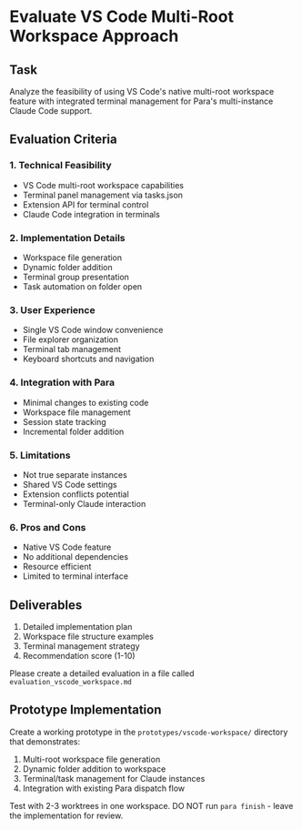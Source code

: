 # Evaluate VS Code Multi-Root Workspace Approach

## Task
Analyze the feasibility of using VS Code's native multi-root workspace feature with integrated terminal management for Para's multi-instance Claude Code support.

## Evaluation Criteria

### 1. Technical Feasibility
- VS Code multi-root workspace capabilities
- Terminal panel management via tasks.json
- Extension API for terminal control
- Claude Code integration in terminals

### 2. Implementation Details
- Workspace file generation
- Dynamic folder addition
- Terminal group presentation
- Task automation on folder open

### 3. User Experience
- Single VS Code window convenience
- File explorer organization
- Terminal tab management
- Keyboard shortcuts and navigation

### 4. Integration with Para
- Minimal changes to existing code
- Workspace file management
- Session state tracking
- Incremental folder addition

### 5. Limitations
- Not true separate instances
- Shared VS Code settings
- Extension conflicts potential
- Terminal-only Claude interaction

### 6. Pros and Cons
- Native VS Code feature
- No additional dependencies
- Resource efficient
- Limited to terminal interface

## Deliverables
1. Detailed implementation plan
2. Workspace file structure examples
3. Terminal management strategy
4. Recommendation score (1-10)

Please create a detailed evaluation in a file called `evaluation_vscode_workspace.md`

## Prototype Implementation
Create a working prototype in the `prototypes/vscode-workspace/` directory that demonstrates:
1. Multi-root workspace file generation
2. Dynamic folder addition to workspace
3. Terminal/task management for Claude instances
4. Integration with existing Para dispatch flow

Test with 2-3 worktrees in one workspace. DO NOT run `para finish` - leave the implementation for review.